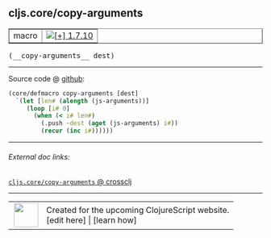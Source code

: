 ## cljs.core/copy-arguments



 <table border="1">
<tr>
<td>macro</td>
<td><a href="https://github.com/cljsinfo/cljs-api-docs/tree/1.7.10"><img valign="middle" alt="[+] 1.7.10" title="Added in 1.7.10" src="https://img.shields.io/badge/+-1.7.10-lightgrey.svg"></a> </td>
</tr>
</table>


 <samp>
(__copy-arguments__ dest)<br>
</samp>

---







Source code @ [github](https://github.com/clojure/clojurescript/blob/r1.7.170/src/main/clojure/cljs/core.cljc#L2697-L2702):

```clj
(core/defmacro copy-arguments [dest]
  `(let [len# (alength (js-arguments))]
     (loop [i# 0]
       (when (< i# len#)
         (.push ~dest (aget (js-arguments) i#))
         (recur (inc i#))))))
```

<!--
Repo - tag - source tree - lines:

 <pre>
clojurescript @ r1.7.170
└── src
    └── main
        └── clojure
            └── cljs
                └── <ins>[core.cljc:2697-2702](https://github.com/clojure/clojurescript/blob/r1.7.170/src/main/clojure/cljs/core.cljc#L2697-L2702)</ins>
</pre>

-->

---



###### External doc links:

[`cljs.core/copy-arguments` @ crossclj](http://crossclj.info/fun/cljs.core/copy-arguments.html)<br>

---

 <table>
<tr><td>
<img valign="middle" align="right" width="48px" src="http://i.imgur.com/Hi20huC.png">
</td><td>
Created for the upcoming ClojureScript website.<br>
[edit here] | [learn how]
</td></tr></table>

[edit here]:https://github.com/cljsinfo/cljs-api-docs/blob/master/cljsdoc/cljs.core/copy-arguments.cljsdoc
[learn how]:https://github.com/cljsinfo/cljs-api-docs/wiki/cljsdoc-files

<!--

This information was too distracting to show to readers, but I'll leave it
commented here since it is helpful to:

- pretty-print the data used to generate this document
- and show how to retrieve that data



The API data for this symbol:

```clj
{:ns "cljs.core",
 :name "copy-arguments",
 :type "macro",
 :signature ["[dest]"],
 :source {:code "(core/defmacro copy-arguments [dest]\n  `(let [len# (alength (js-arguments))]\n     (loop [i# 0]\n       (when (< i# len#)\n         (.push ~dest (aget (js-arguments) i#))\n         (recur (inc i#))))))",
          :title "Source code",
          :repo "clojurescript",
          :tag "r1.7.170",
          :filename "src/main/clojure/cljs/core.cljc",
          :lines [2697 2702]},
 :full-name "cljs.core/copy-arguments",
 :full-name-encode "cljs.core/copy-arguments",
 :history [["+" "1.7.10"]]}

```

Retrieve the API data for this symbol:

```clj
;; from Clojure REPL
(require '[clojure.edn :as edn])
(-> (slurp "https://raw.githubusercontent.com/cljsinfo/cljs-api-docs/catalog/cljs-api.edn")
    (edn/read-string)
    (get-in [:symbols "cljs.core/copy-arguments"]))
```

-->
